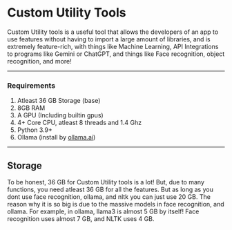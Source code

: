 # Custom Utility Tools

Custom Utility tools is a useful tool that allows the developers of an app to use features without having to import a large amount of libraries, and is extremely feature-rich, with things like Machine Learning, API Integrations to programs like Gemini or ChatGPT, and things like Face recognition, object recognition, and more!

---

### Requirements

1. Atleast 36 GB Storage (base)
2. 8GB RAM
3. A GPU (Including builtin gpus)
4. 4+ Core CPU, atleast 8 threads and 1.4 Ghz
5. Python 3.9+
6. Ollama (install by [ollama.ai](https://ollama.ai))

---

## Storage

To be honest, 36 GB for Custom Utility tools is a lot! But, due to many functions, you need atleast 36 GB for all the features. But as long as you dont use face recognition,  ollama, and nltk you can just use 20 GB. The reason why it is so big is due to the massive models in face recognition, and ollama. For example, in ollama, llama3 is almost 5 GB by itself! Face recognition uses almost 7 GB, and NLTK uses 4 GB.
